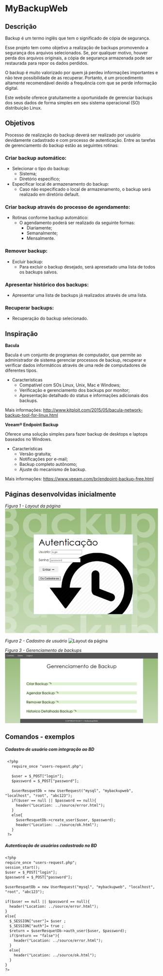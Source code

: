 # MyBackupWeb

## Descrição

Backup é um termo inglês que tem o significado de cópia de segurança.

Esse projeto tem como objetivo a realização de backups promovendo a segurança dos arquivos selecionados. Se, por qualquer motivo, houver perda dos arquivos originais, a cópia de segurança armazenada pode ser restaurada para repor os dados perdidos.  

O backup é muito valorizado por quem já perdeu informações importantes e não teve possibilidade de as recuperar. Portanto, é um procedimento altamente recomendável devido a frequência com que se perde informação digital.

Este website oferece gratuitamente a oportunidade de gerenciar backups dos seus dados de forma simples em seu sistema operacional (SO) distribuição Linux.

## Objetivos

Processo de realização do backup deverá ser realizado por usuário devidamente cadastrado e com processo de autenticação.
Entre as tarefas de gerenciamento do backup estão as seguintes rotinas:

 ### Criar backup automático:
  * Selecionar o tipo do backup: 
    * Sistema;
    * Diretório específico;
  * Especificar local de armazenamento do backup:
    * Caso não especificado o local de armazenamento, o backup será realizado em diretório default.

### Criar backup através do processo de agendamento:
 * Rotinas conforme backup automático:
   * O agendamento poderá ser realizado da seguinte formas:
     * Diariamente;
     * Semanalmente;
     * Mensalmente.

### Remover backup:
 * Excluir backup:
   * Para excluir o backup desejado, será apresetado uma lista de todos os backups salvos.

### Apresentar histórico dos backups:
 * Apresentar uma lista de backups já realizados através de uma lista.

### Recuperar backups:
 * Recuperação do backup selecionado.


## Inspiração

**Bacula**

Bacula é um conjunto de programas de computador, que permite ao administrador de sistema gerenciar processos de backup, recuperar e verificar dados informáticos através de uma rede de computadores de diferentes tipos.

* Características
  * Compatível com SOs Linux, Unix, Mac e Windows;
  * Verificação e gerenciamento dos backups por monitor;
  * Apresentação detalhado do status e informações adicionais dos backups.

Mais informações: http://www.kitploit.com/2015/05/bacula-network-backup-tool-for-linux.html


**Veeam® Endpoint Backup**

Oferece uma solução simples para fazer backup de desktops e laptops baseados no Windows.

* Características
  * Versão gratuita;
  * Notificações por e-mail;
  * Backup completo autônomo;
  * Ajuste do mecanismo de backup.

Mais informações: https://www.veeam.com/br/endpoint-backup-free.html

## Páginas desenvolvidas inicialmente

*Figura 1 - Layout da página*
![Layout da página](img/Inicio_Mybackupweb.PNG)

*Figura 2 - Cadastro de usuário*
![Layout da página](img/Cadastro_Usuário.PNG)

*Figura 3 - Gerenciamento de backups*
![Layout da página](img/Mybackupweb.PNG)

## Comandos - exemplos 
##### Cadastro de usuário com integração ao BD

     <?php
       require_once "users-request.php";

       $user = $_POST["login"];
       $password = $_POST["password"];

       $userResquetDb = new UserRequest("mysql", "mybackupweb", "localhost", "root", "abc123");
       if($user == null || $password == null){
         header("Location: ../source/error.html");
       }
       else{
         $userResquetDb->create_user($user, $password);
         header("Location: ../source/ok.html");
       }
     ?>

##### Autenticação de usuários cadastrado no BD
    <?php
    require_once "users-request.php";
    session_start();
    $user = $_POST["login"];
    $password = $_POST["password"];

    $userResquetDb = new UserRequest("mysql", "mybackupweb", "localhost", "root", "abc123");

    if($user == null || $password == null){
      header("Location: ../source/error.html");
    }
    else{
      $_SESSION["user"]= $user ;
      $_SESSION["auth"]= true ;
      $return = $userResquetDb->auth_user($user, $password);
      if($return == "false"){
        header("Location: ../source/error.html");
      }
      else{
        header("Location: ../source/ok.html");
      }
    }
    ?>
